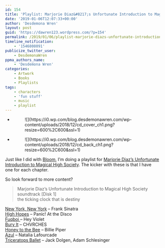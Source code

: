 ```yaml
---
id: 154
title: 'Playlist: Marjorie Diaz&#8217;s Unfortunate Introduction to Magical High Society'
date: '2019-01-06T12:07:33+00:00'
author: 'Desdemona Wren'
layout: post
guid: 'https://dawren123.wordpress.com/?p=154'
permalink: /2019/01/06/playlist-marjorie-diazs-unfortunate-introduction-to-magical-high-society/
timeline_notification:
    - '1546808091'
publicize_twitter_user:
    - DesdemonaWren
ppma_authors_name:
    - 'Desdemona Wren'
categories:
    - Artwork
    - Books
    - Playlists
tags:
    - characters
    - 'fun stuff'
    - music
    - playlist
---
```


- <figure>![](https://i0.wp.com/blog.desdemonawren.com/wp-content/uploads/2018/12/cd_cover_ch1.png?resize=600%2C600&ssl=1)</figure>
- <figure>![](https://i0.wp.com/blog.desdemonawren.com/wp-content/uploads/2018/12/cd_back_ch1.png?resize=600%2C600&ssl=1)</figure>

Just like I did with [Bloom](https://amazon.com/Bloom-Monster-Novella-Desdemona-Wren-ebook/dp/B07B4SLH9S/ref=la_B07B4WG4S8_1_1?), I’m doing a playlist for [Marjorie Diaz’s Unfortunate Introduction to Magical High Society](https://www.amazon.com/dp/B07FBWBDYR?ref_=pe_3052080_276849420). The kicker with these is that I have one for each chapter.

So look forward to more content?

> Marjorie Diaz’s Unfortunate Introduction to Magical High Society  
> soundtrack \[Disk 1\]  
> the ticking clock that is destiny

[New York, New York](https://www.youtube.com/watch?v=x_srVEAP-WM) – Frank Sinatra  
[High Hopes](https://www.youtube.com/watch?v=IPXIgEAGe4U) – Panic! At the Disco  
[Fuqboi ](https://www.youtube.com/watch?v=j8H3-kpXDfM)– Hey Violet  
[Bury It](https://www.youtube.com/watch?v=B9BLMNn0PrQ) – CHVRCHES  
[Honey to the Bee](https://www.youtube.com/watch?v=rtT4MWzohRY) – Billie Piper  
[Azul](https://www.youtube.com/watch?v=bfKs3xwj6dI) – Natalia Lafourcade  
[Triceratops Ballet](https://www.youtube.com/watch?v=8-OdmaTdiH0) – Jack Dolgen, Adam Schlesinger